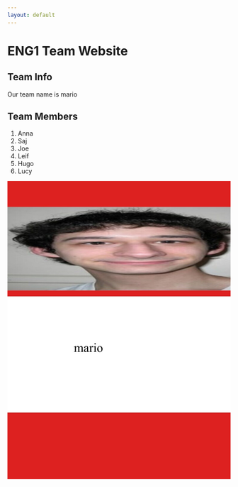 ```yaml
---
layout: default
---
```


# ENG1 Team Website

## Team Info
Our team name is mario

## Team Members
1. Anna 
2. Saj
3. Joe
4. Leif
5. Hugo
6. Lucy

![mario](/img/mario.jpg)

